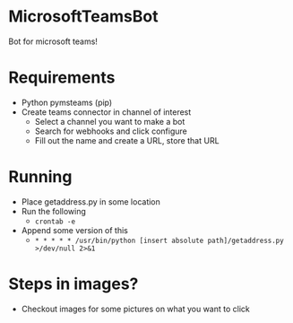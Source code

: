 # MicrosoftTeamsBot
Bot for microsoft teams!

# Requirements 

- Python pymsteams (pip)
- Create teams connector in channel of interest 
	- Select a channel you want to make a bot 
	- Search for webhooks and click configure
	- Fill out the name and create a URL, store that URL 

# Running 

- Place getaddress.py in some location
- Run the following 
	- `crontab -e`
- Append some version of this
	- `* * * * * /usr/bin/python [insert absolute path]/getaddress.py >/dev/null 2>&1`

# Steps in images? 

- Checkout images for some pictures on what you want to click


